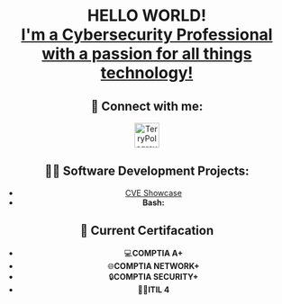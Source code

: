 
<div align="center">
<div style="text-align:center;">
<h1>HELLO WORLD! <br/><a href="https://github.com/TerryPolsgrove"><a href="https://www.linkedin.com/in/terry-polsgrove-9aa5a6224">I'm a Cybersecurity Professional with a passion for all things technology!</a>

<h2> 🤳 Connect with me:</h2>

  <a href="https://www.linkedin.com/in/terry-polsgrove-9aa5a6224" target="_blank" rel="noopener noreferrer">
    <img alt="TerryPolsgrove | LinkedIn" width="44px" src="https://cdn.jsdelivr.net/npm/simple-icons@v3/icons/linkedin.svg" />
  </a>
  
<h2>👨‍💻 Software Development Projects:</h2>

-  [CVE Showcase](https://github.com/TerryPolsgrove/CVE-Showcase)
-  <b>Bash: </b>

  <h2>📓 Current Certifacation</h2>

- 💻**COMPTIA A+**
- 🌐**COMPTIA NETWORK+**
- 🔒**COMPTIA SECURITY+**
- 🧑‍💼️**ITIL 4**
</div>



